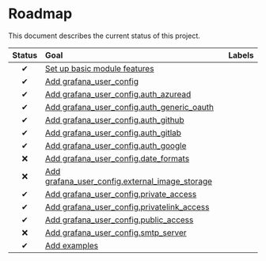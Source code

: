 # Roadmap

This document describes the current status of this project.


| Status | Goal | Labels | 
| :---: | :--- | --- | 
| ✔ | [Set up basic module features]() || 
| ✔ | [Add grafana_user_config]() ||
| ✔ | [Add grafana_user_config.auth_azuread]() ||
| ✔ | [Add grafana_user_config.auth_generic_oauth]() ||
| ✔ | [Add grafana_user_config.auth_github]() ||
| ✔ | [Add grafana_user_config.auth_gitlab]() ||
| ✔ | [Add grafana_user_config.auth_google]() ||
| ❌ | [Add grafana_user_config.date_formats]() ||
| ❌ | [Add grafana_user_config.external_image_storage]() ||
| ✔ | [Add grafana_user_config.private_access]() ||
| ✔ | [Add grafana_user_config.privatelink_access]() ||
| ✔ | [Add grafana_user_config.public_access]() ||
| ❌ | [Add grafana_user_config.smtp_server]() ||
| ✔ | [Add examples]() ||